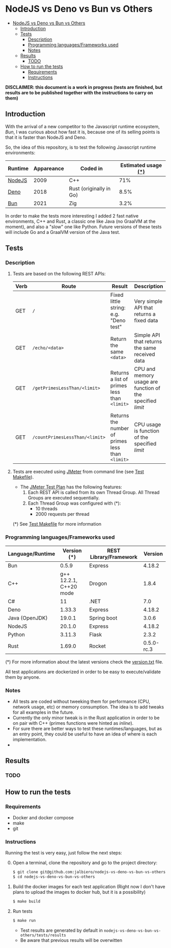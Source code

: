 # NodeJS vs Deno vs Bun vs Others

- [NodeJS vs Deno vs Bun vs Others](#nodejs-vs-deno-vs-bun-vs-others)
  - [Introduction](#introduction)
  - [Tests](#tests)
    - [Description](#description)
    - [Programming languages/Frameworks used](#programming-languagesframeworks-used)
    - [Notes](#notes)
  - [Results](#results)
    - [TODO](#todo)
  - [How to run the tests](#how-to-run-the-tests)
    - [Requirements](#requirements)
    - [Instructions](#instructions)

**DISCLAIMER: this document is a work in progress (tests are finished, but results are to be published together with the instructions to carry on them)**

## Introduction

With the arrival of a new competitor to the Javascript runtime ecosystem, _Bun_, I was curious about how fast it is, because one of its selling points is that it is faster than NodeJS and Deno. 

So, the idea of this repository, is to test the following Javascript runtime environments:

Runtime | Appareance | Coded in | Estimated usage [(*)](https://devclass.com/2023/01/11/javascript-survey-shows-enthusiasm-for-tauri-over-electron-and-vite-over-webpack/)
-- | -- | -- | --
[NodeJS](https://en.wikipedia.org/wiki/Node.js) | 2009 | C++ | 71%
[Deno](https://en.wikipedia.org/wiki/Deno_(software)) | 2018 | Rust (originally in Go) | 8.5%
[Bun](https://bun.sh/) | 2021 | Zig | 3.2%

In order to make the tests more interesting I added 2 fast native environments, C++ and Rust, a classic one like Java (no GraalVM at the moment), and also a "slow" one like Python. Future versions of these tests will include Go and a GraalVM version of the Java test.

## Tests

### Description

1. Tests are based on the following REST APIs:

    Verb | Route | Result | Description
    -- | -- | -- | -- 
    GET | `/` | Fixed little string: e.g. "Deno test" | Very simple API that returns a fixed data
    GET | `/echo/<data>` | Return the same `<data>` | Simple API that returns the same received data
    GET | `/getPrimesLessThan/<limit>` | Returns a list of primes less than `<limit>` | CPU and memory usage are function of the specified _limit_
    GET | `/countPrimesLessThan/<limit>` | Returns the number of primes less than `<limit>` | CPU usage is function of the specified _limit_

2. Tests are executed using [JMeter](https://jmeter.apache.org/) from command line (see [Test Makefile](Makefile)).
   - The [JMeter Test Plan](tests/jmeter/) has the following features:
     1. Each REST API is called from its own Thread Group. All Thread Groups are executed sequentially.
     2. Each Thread Group was configured with (*):
        - 10 threads 
        - 2000 requests per thread  

    (*) See [Test Makefile](Makefile) for more information

### Programming languages/Frameworks used

Language/Runtime | Version (*) | REST Library/Framework | Version 
-- | -- | -- | -- 
Bun  | 0.5.9 | Express | 4.18.2
C++  | g++ 12.2.1, C++20 mode | Drogon | 1.8.4
C#   | 11 | .NET | 7.0
Deno | 1.33.3 | Express | 4.18.2
Java (OpenJDK) | 19.0.1 | Spring boot | 3.0.6
NodeJS | 20.1.0 | Express | 4.18.2
Python | 3.11.3 | Flask | 2.3.2
Rust | 1.69.0 | Rocket | 0.5.0-rc.3

(*) For more information about the latest versions check the [version.txt](apps/versions.txt) file.

All test applications are dockerized in order to be easy to execute/validate them by anyone.

### Notes
- All tests are coded without tweeking them for performance (CPU, network usage, etc) or memory consumption. The idea is to add tweaks for all examples in the future.
- Currently the only minor tweak is in the Rust application in order to be on pair with C++ (primes functions were hinted as _inline_).
- For sure there are better ways to test these runtimes/languages, but as an entry point, they could be useful to have an idea of where is each implementation.
- 

## Results

### TODO


## How to run the tests

### Requirements

- Docker and docker compose
- make
- git

### Instructions

Running the test is very easy, just follow the next steps:

0. Open a terminal, clone the repository and go to the project directory:

    ```bash
    $ git clone git@github.com:jalbiero/nodejs-vs-deno-vs-bun-vs-others.git
    $ cd nodejs-vs-deno-vs-bun-vs-others
    ```

1. Build the docker images for each test application (Right now I don't have plans to upload the images to docker hub, but it is a possibility)

    ```bash
    $ make build
    ```

2. Run tests

    ```bash
    $ make run
    ```

    - Test results are generated by default in `nodejs-vs-deno-vs-bun-vs-others/tests/results`
    - Be aware that previous results will be overwitten